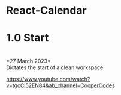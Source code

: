 

# React-Calendar
# 1.0 Start
<br>
*27 March 2023*
<br> Dictates the start of a clean workspace

https://www.youtube.com/watch?v=tgcCl52EN84&ab_channel=CooperCodes
